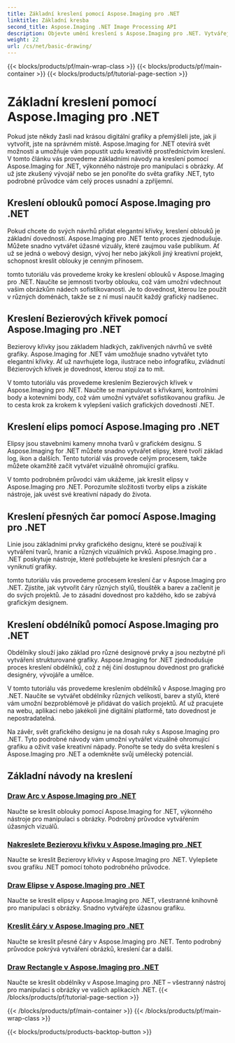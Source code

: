 ```yaml
---
title: Základní kreslení pomocí Aspose.Imaging pro .NET
linktitle: Základní kresba
second_title: Aspose.Imaging .NET Image Processing API
description: Objevte umění kreslení s Aspose.Imaging pro .NET. Vytvářejte úžasné vizuály pomocí podrobných vodítek na obloucích, Bézierových křivkách, elipsách, čarách a obdélníkech.
weight: 22
url: /cs/net/basic-drawing/
---
```


{{< blocks/products/pf/main-wrap-class >}}
{{< blocks/products/pf/main-container >}}
{{< blocks/products/pf/tutorial-page-section >}}

# Základní kreslení pomocí Aspose.Imaging pro .NET


Pokud jste někdy žasli nad krásou digitální grafiky a přemýšleli jste, jak ji vytvořit, jste na správném místě. Aspose.Imaging for .NET otevírá svět možností a umožňuje vám popustit uzdu kreativitě prostřednictvím kreslení. V tomto článku vás provedeme základními návody na kreslení pomocí Aspose.Imaging for .NET, výkonného nástroje pro manipulaci s obrázky. Ať už jste zkušený vývojář nebo se jen ponoříte do světa grafiky .NET, tyto podrobné průvodce vám celý proces usnadní a zpříjemní.

## Kreslení oblouků pomocí Aspose.Imaging pro .NET

Pokud chcete do svých návrhů přidat elegantní křivky, kreslení oblouků je základní dovedností. Aspose.Imaging pro .NET tento proces zjednodušuje. Můžete snadno vytvářet úžasné vizuály, které zaujmou vaše publikum. Ať už se jedná o webový design, vývoj her nebo jakýkoli jiný kreativní projekt, schopnost kreslit oblouky je cenným přínosem.

tomto tutoriálu vás provedeme kroky ke kreslení oblouků v Aspose.Imaging pro .NET. Naučíte se jemnosti tvorby oblouku, což vám umožní vdechnout vašim obrázkům nádech sofistikovanosti. Je to dovednost, kterou lze použít v různých doménách, takže se z ní musí naučit každý grafický nadšenec.

## Kreslení Bezierových křivek pomocí Aspose.Imaging pro .NET

Bezierovy křivky jsou základem hladkých, zakřivených návrhů ve světě grafiky. Aspose.Imaging for .NET vám umožňuje snadno vytvářet tyto elegantní křivky. Ať už navrhujete loga, ilustrace nebo infografiku, zvládnutí Bézierových křivek je dovednost, kterou stojí za to mít.

V tomto tutoriálu vás provedeme kreslením Bezierových křivek v Aspose.Imaging pro .NET. Naučíte se manipulovat s křivkami, kontrolními body a kotevními body, což vám umožní vytvářet sofistikovanou grafiku. Je to cesta krok za krokem k vylepšení vašich grafických dovedností .NET.

## Kreslení elips pomocí Aspose.Imaging pro .NET

Elipsy jsou stavebními kameny mnoha tvarů v grafickém designu. S Aspose.Imaging for .NET můžete snadno vytvářet elipsy, které tvoří základ log, ikon a dalších. Tento tutoriál vás provede celým procesem, takže můžete okamžitě začít vytvářet vizuálně ohromující grafiku.

V tomto podrobném průvodci vám ukážeme, jak kreslit elipsy v Aspose.Imaging pro .NET. Porozumíte složitosti tvorby elips a získáte nástroje, jak uvést své kreativní nápady do života.

## Kreslení přesných čar pomocí Aspose.Imaging pro .NET

Linie jsou základními prvky grafického designu, které se používají k vytváření tvarů, hranic a různých vizuálních prvků. Aspose.Imaging pro . .NET poskytuje nástroje, které potřebujete ke kreslení přesných čar a vyniknutí grafiky.

tomto tutoriálu vás provedeme procesem kreslení čar v Aspose.Imaging pro .NET. Zjistíte, jak vytvořit čáry různých stylů, tlouštěk a barev a začlenit je do svých projektů. Je to zásadní dovednost pro každého, kdo se zabývá grafickým designem.

## Kreslení obdélníků pomocí Aspose.Imaging pro .NET

Obdélníky slouží jako základ pro různé designové prvky a jsou nezbytné při vytváření strukturované grafiky. Aspose.Imaging for .NET zjednodušuje proces kreslení obdélníků, což z něj činí dostupnou dovednost pro grafické designéry, vývojáře a umělce.

V tomto tutoriálu vás provedeme kreslením obdélníků v Aspose.Imaging pro .NET. Naučíte se vytvářet obdélníky různých velikostí, barev a stylů, které vám umožní bezproblémově je přidávat do vašich projektů. Ať už pracujete na webu, aplikaci nebo jakékoli jiné digitální platformě, tato dovednost je nepostradatelná.

Na závěr, svět grafického designu je na dosah ruky s Aspose.Imaging pro .NET. Tyto podrobné návody vám umožní vytvářet vizuálně ohromující grafiku a oživit vaše kreativní nápady. Ponořte se tedy do světa kreslení s Aspose.Imaging pro .NET a odemkněte svůj umělecký potenciál.
## Základní návody na kreslení
### [Draw Arc v Aspose.Imaging pro .NET](./draw-arc/)
Naučte se kreslit oblouky pomocí Aspose.Imaging for .NET, výkonného nástroje pro manipulaci s obrázky. Podrobný průvodce vytvářením úžasných vizuálů.
### [Nakreslete Bezierovu křivku v Aspose.Imaging pro .NET](./draw-bezier-curve/)
Naučte se kreslit Bezierovy křivky v Aspose.Imaging pro .NET. Vylepšete svou grafiku .NET pomocí tohoto podrobného průvodce.
### [Draw Elipse v Aspose.Imaging pro .NET](./draw-ellipse/)
Naučte se kreslit elipsy v Aspose.Imaging pro .NET, všestranné knihovně pro manipulaci s obrázky. Snadno vytvářejte úžasnou grafiku.
### [Kreslit čáry v Aspose.Imaging pro .NET](./draw-lines/)
Naučte se kreslit přesné čáry v Aspose.Imaging pro .NET. Tento podrobný průvodce pokrývá vytváření obrázků, kreslení čar a další.
### [Draw Rectangle v Aspose.Imaging pro .NET](./draw-rectangle/)
Naučte se kreslit obdélníky v Aspose.Imaging pro .NET – všestranný nástroj pro manipulaci s obrázky ve vašich aplikacích .NET.
{{< /blocks/products/pf/tutorial-page-section >}}

{{< /blocks/products/pf/main-container >}}
{{< /blocks/products/pf/main-wrap-class >}}

{{< blocks/products/products-backtop-button >}}
